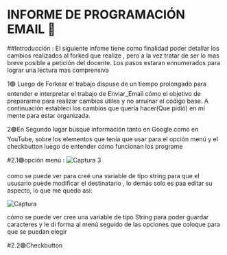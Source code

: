 # INFORME DE PROGRAMACIÓN EMAIL 💜
 
##Introducción : El siguiente infome tiene como finalidad poder detallar los cambios realizados al forked que realize , pero a la 
vez tratar de ser lo mas breve posible a petición del docente. Los pasos estaran ennumerados para lograr una lectura mas comprensiva 


1🟣 Luego de Forkear el trabajo dispuse de un tiempo prolongado para entender e interpretar el trabajo de Enviar_Email cómo el objetivo de prepararme para realizar cambios útiles y no arruinar el código base. A continuación estableci los cambios que quería hacer(Que pidió) en mí mente para estar organizada. 

2🟣En Segundo lugar busqué información tanto en Google como en YouTube, sobre los elementos que tenía que usar para el opción menú 
y el checkbutton luego de entender cómo funcionan los programe 

#2.1🟣opción menú : 
![Captura 3](https://github.com/user-attachments/assets/f5f3584b-a5e2-4829-a640-f3cbb189571a)

como se puede ver para creé una variable de tipo string para que el ususario puede modificar el destinatario , lo demás solo es paa editar su aspecto, lo que me quedo asi:

![Captura](https://github.com/user-attachments/assets/e0227f92-11ca-4f31-917b-d0810a1c4fea)





cómo se puede ver cree una variable de tipo String para poder guardar caracteres y le di forma al menú seguido de las opciones que coloque para que se puedan elegir 

#2.2🟣Checkbutton




